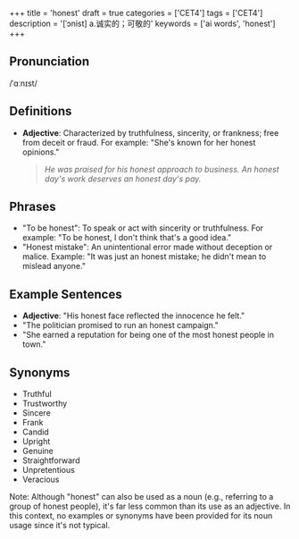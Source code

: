 +++
title = 'honest'
draft = true
categories = ['CET4']
tags = ['CET4']
description = '[ˈɔnist] a.诚实的；可敬的'
keywords = ['ai words', 'honest']
+++

## Pronunciation
/ˈɑːnɪst/

## Definitions
- **Adjective**: Characterized by truthfulness, sincerity, or frankness; free from deceit or fraud. For example: "She's known for her honest opinions."
  
  > *He was praised for his honest approach to business.*
  > *An honest day's work deserves an honest day's pay.*

## Phrases
- "To be honest": To speak or act with sincerity or truthfulness. For example: "To be honest, I don't think that's a good idea."
- "Honest mistake": An unintentional error made without deception or malice. Example: "It was just an honest mistake; he didn't mean to mislead anyone."
  
## Example Sentences
- **Adjective**: "His honest face reflected the innocence he felt."
- "The politician promised to run an honest campaign."
- "She earned a reputation for being one of the most honest people in town."

## Synonyms
- Truthful
- Trustworthy
- Sincere
- Frank
- Candid
- Upright
- Genuine
- Straightforward
- Unpretentious
- Veracious

Note: Although "honest" can also be used as a noun (e.g., referring to a group of honest people), it's far less common than its use as an adjective. In this context, no examples or synonyms have been provided for its noun usage since it's not typical.
